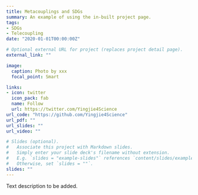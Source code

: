 ```yaml
---
title: Metacouplings and SDGs
summary: An example of using the in-built project page.
tags:
- SDGs
- Telecoupling
date: "2020-01-01T00:00:00Z"

# Optional external URL for project (replaces project detail page).
external_link: ""

image:
  caption: Photo by xxx
  focal_point: Smart

links:
- icon: twitter
  icon_pack: fab
  name: Follow
  url: https://twitter.com/Yingjie4Science
url_code: "https://github.com/Yingjie4Science"
url_pdf: ""
url_slides: ""
url_video: ""

# Slides (optional).
#   Associate this project with Markdown slides.
#   Simply enter your slide deck's filename without extension.
#   E.g. `slides = "example-slides"` references `content/slides/example-slides.md`.
#   Otherwise, set `slides = ""`.
slides: ""
---
```


Text description to be added.
